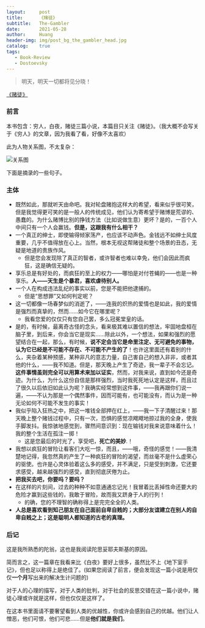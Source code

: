 ```yaml
---
layout:     post
title:      《赌徒》
subtitle:   The-Gambler
date:       2021-05-28
author:     Huang
header-img: img/post_bg_the_gambler_head.jpg
catalog:    true
tags:
   - Book-Review
   - Dostoevsky
---
```

> 明天，明天一切都将见分晓！

[《赌徒》](https://book.douban.com/subject/25887921/)

### 前言

本书包含：穷人，白夜，赌徒三篇小说，本篇目只关注《赌徒》。（我大概不会写关于《穷人》的文章，因为我看了看，好像不太喜欢）

此为人物关系图，不太复杂：

![关系图](https://github.com/huang-feiyu/huang-feiyu.github.io/blob/master/img/post_bg_relations_the_gambler.jpg?raw=true)

下面是摘录的一些句子。

### 主体

* 既然如此，那就听天由命吧。我对轮盘赌抱这样大的希望，看来似乎很可笑，但是我觉得更可笑的是一般人的传统成见，他们认为寄希望于赌博是荒谬的、愚蠢的。为什么赌博比别的挣钱方法（比如说做生意）更坏？是的，一百个人中间只有一个人会赢钱。**但是，这跟我有什么相干？**
* 一个真正的绅士，即使输得倾家荡产，也应该不动声色。金钱远不如绅士风度重要，几乎不值得放在心上。当然，根本无视这帮赌徒和整个场景的丑态，无疑是地道的贵族作风。
  * 但是您会发现除了真正的智者，或许智者也难以幸免，他们会因此而疯狂，这是确信无疑的。
* 享乐总是有好处的，而疯狂的至上的权力——哪怕是对付苍蝇的——也是一种享乐。**人——天生是个暴君，喜欢虐待别人。**
* 一个人在构成违法乱纪的事实以前，您是不能把他逮捕的。
  * 但是“思想罪”又如何判定呢？
* 这一切都像一场春梦似的消逝了，——连我的炽热的爱情也是如此，我的爱情是强烈而真挚的，然而……如今它在哪里呢？
  * 我看您爱的仅仅只有您自己罢，多么冠冕堂皇的话。
* 是的，有时候，最离奇古怪的念头，看来极其难以置信的想法，牢固地盘桓在脑子里，到后来，你会当它是现实……除此以外，一个想法，如果和强烈的愿望结合在一起，那么，有时候，**说不定会当它是命里注定、无可避免的事物，认为它已经是不可能不存在、不可能不产生的了**！也许这里面还有着别的什么，夹杂着某种预感，某种非凡的意志力量，自己害自己的想入非非，或者其他的什么，——我不知道。但是，那天晚上产生了奇迹，我一辈子不会忘记。**这件事情虽则完全可以用算术来加以证实**，然而，对我来说，直到如今还是奇迹。为什么，为什么这份自信是那样强烈，当时我死死地认定是这样，而且过了很久以后依旧如此认为呢？我确实经常想到这件事，——我再跟你们说一遍，——不认为那是一个偶然事件，因而可能有，也可能没有，而认为是一种无论如何不可能不发生的事实！
* 我似乎陷入狂热之中，把这一堆钱全部押在红上，——我一下子清醒过来！那天晚上整个赌钱过程中，只有一次，恐惧的感觉凉飕飕地掠过我的全身，使我手脚发抖。我惊骇地感觉到，骤然间意识到：现在输钱对我来说意味着什么！我的整个生活在孤注一掷！
  * 这是您最后的时光了，享受吧，**死亡的美妙**.！
* 我想以疯狂的冒险让看客们大吃一惊，而且，——哦，奇怪的感觉！——我清楚地记得，我忽然真的产生了一种疯狂的冒险的渴望，而丝毫不是什么虚荣心的驱使。也许是心灵体验着这么多的感受，并不满足，只是受到刺激，它还要求感受，越来越强烈的感受，直到彻底厌倦为止。
* **把我买去吧，你要吗？要吗？**
* 在这样的片刻间，过去的种种不如意通通忘记光！我冒着比丢掉性命还要大的危险才赢到这些钱的，我敢于冒险，故而我又跻身于人的行列！
  * 的确，您的不理智的确称得上是完完全全的人类。
* **人总是喜欢看到知己朋友在自己面前自卑自贱的；大部分友谊建立在别人的自卑自贱之上；这是聪明人都知道的古老的真理。**

### 后记

这是我所熟悉的陀翁，这也是我阅读陀思妥耶夫斯基的原因。

简而言之，这一篇章在我看来比《白夜》要好上很多，虽然比不上《地下室手记》，但也足以称得上是绝佳了。(如果您阅读了前言，便会发现这一篇小说是用仅仅**一个月**写出来的解决生计问题的)

对于人的心理的描写，对于人类的批判，对于社会的反思交错在这一篇小说中，赌徒心理或许就是这样，但也仅仅是这样了。

在这本书里面请不要奢望看到人类的优越性，你或许会感到自己的优越。他们让人憎恶，他们可恨，他们可悲……但是**他们就是我们**。
